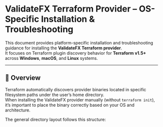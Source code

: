# ValidateFX Terraform Provider – OS-Specific Installation & Troubleshooting

This document provides platform-specific installation and troubleshooting guidance for installing the **ValidateFX Terraform provider**.  
It focuses on Terraform plugin discovery behavior for **Terraform v1.5+** across **Windows**, **macOS**, and **Linux** systems.

---

## 🧩 Overview

Terraform automatically discovers provider binaries located in specific filesystem paths under the user’s home directory.  
When installing the ValidateFX provider manually (without `terraform init`), it’s important to place the binary correctly based on your OS and architecture.

The general directory layout follows this structure:

